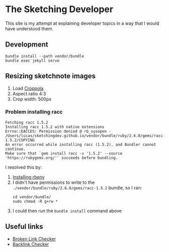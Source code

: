 # The Sketching Developer

This site is my attempt at explaining developer topics in a way that I would have understood them.

## Development

```shell
bundle install --path vendor/bundle
bundle exec jekyll serve
```

## Resizing sketchnote images

1. Load [Croppola](https://croppola.com/)
2. Aspect ratio 4:3
3. Crop width: 500px

### Problem installing racc

```
Fetching racc 1.5.2
Installing racc 1.5.2 with native extensions
Errno::EACCES: Permission denied @ rb_sysopen - /Users/lucas/sketchingdev.github.io/vendor/bundle/ruby/2.6.0/gems/racc-1.5.2/COPYING
An error occurred while installing racc (1.5.2), and Bundler cannot continue.
Make sure that `gem install racc -v '1.5.2' --source 'https://rubygems.org/'` succeeds before bundling.
```

I resolved this by:
1. [Installing rbenv](https://stackoverflow.com/a/53388305)
2. I didn't have permissions to write to the `./vendor/bundle/ruby/2.6.0/gems/racc-1.5.2` bundle, so I ran:
   ```shell
   cd vendor/bundle/
   sudo chmod -R g+rw *
   ```
3. I could then run the `bundle install` command above

## Useful links

 * [Broken Link Checker](https://ahrefs.com/broken-link-checker)
 * [Backlink Checker](https://ahrefs.com/backlink-checker)
